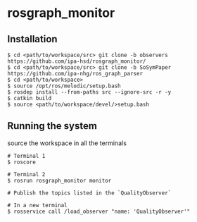 # rosgraph_monitor

## Installation
```
$ cd <path/to/workspace/src> git clone -b observers https://github.com/ipa-hsd/rosgraph_monitor/
$ cd <path/to/workspace/src> git clone -b SoSymPaper https://github.com/ipa-nhg/ros_graph_parser
$ cd <path/to/workspace>
$ source /opt/ros/melodic/setup.bash
$ rosdep install --from-paths src --ignore-src -r -y
$ catkin build 
$ source <path/to/workspace/devel/>setup.bash
```

## Running the system  
source the workspace in all the terminals

```
# Terminal 1
$ roscore

# Terminal 2
$ rosrun rosgraph_monitor monitor

# Publish the topics listed in the `QualityObserver`

# In a new terminal 
$ rosservice call /load_observer "name: 'QualityObserver'"
```
